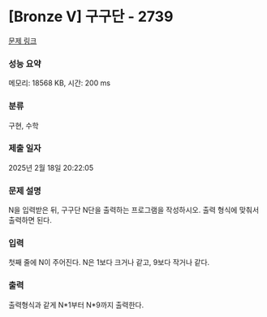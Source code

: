 # [Bronze V] 구구단 - 2739

[문제 링크](https://www.acmicpc.net/problem/2739)

### 성능 요약

메모리: 18568 KB, 시간: 200 ms

### 분류

구현, 수학

### 제출 일자

2025년 2월 18일 20:22:05

### 문제 설명

<p>N을 입력받은 뒤, 구구단 N단을 출력하는 프로그램을 작성하시오. 출력 형식에 맞춰서 출력하면 된다.</p>

### 입력

 <p>첫째 줄에 N이 주어진다. N은 1보다 크거나 같고, 9보다 작거나 같다.</p>

### 출력

 <p>출력형식과 같게 N*1부터 N*9까지 출력한다.</p>

